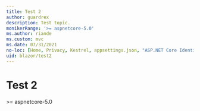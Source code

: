 ```yaml
---
title: Test 2
author: guardrex
description: Test topic.
monikerRange: '>= aspnetcore-5.0'
ms.author: riande
ms.custom: mvc
ms.date: 07/31/2021
no-loc: [Home, Privacy, Kestrel, appsettings.json, "ASP.NET Core Identity", cookie, Cookie, Blazor, "Blazor Server", "Blazor WebAssembly", "Identity", "Let's Encrypt", Razor, SignalR]
uid: blazor/test2
---
```

# Test 2

&gt;= aspnetcore-5.0
